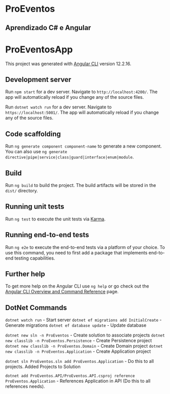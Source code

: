 # ProEventos
## Aprendizado C# e Angular

# ProEventosApp

This project was generated with [Angular CLI](https://github.com/angular/angular-cli) version 12.2.16.

## Development server

Run `npm start` for a dev server. Navigate to `http://localhost:4200/`. The app will automatically reload if you change any of the source files.

Run `dotnet watch run` for a dev server. Navigate to `https://localhost:5001/`. The app will automatically reload if you change any of the source files.

## Code scaffolding

Run `ng generate component component-name` to generate a new component. You can also use `ng generate directive|pipe|service|class|guard|interface|enum|module`.

## Build

Run `ng build` to build the project. The build artifacts will be stored in the `dist/` directory.

## Running unit tests

Run `ng test` to execute the unit tests via [Karma](https://karma-runner.github.io).

## Running end-to-end tests

Run `ng e2e` to execute the end-to-end tests via a platform of your choice. To use this command, you need to first add a package that implements end-to-end testing capabilities.

## Further help

To get more help on the Angular CLI use `ng help` or go check out the [Angular CLI Overview and Command Reference](https://angular.io/cli) page.

## DotNet Commands

`dotnet watch run` - Start server
`dotnet ef migrations add InitialCreate` - Generate migrations
`dotnet ef database update` - Update database

`dotnet new sln -n ProEventos` - Create solution to associate projects
`dotnet new classlib -n ProEventos.Persistence` - Create Persistence project
`dotnet new classlib -n ProEventos.Domain` - Create Domain project
`dotnet new classlib -n ProEventos.Application` - Create Application project

`dotnet sln ProEventos.sln add ProEventos.Application` - Do this to all projects. Added Projects to Solution

`dotnet add ProEventos.API/ProEventos.API.csproj reference ProEventos.Application` - References Application in API (Do this to all references needs).
